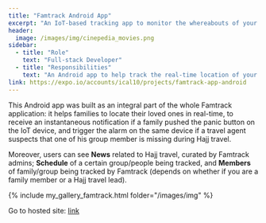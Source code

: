 ```yaml
---
title: "Famtrack Android App"
excerpt: "An IoT-based tracking app to monitor the whereabouts of your family or congregation during Hajj travel"
header:
  image: /images/img/cinepedia_movies.png
sidebar:
  - title: "Role"
    text: "Full-stack Developer"
  - title: "Responsibilities"
    text: "An Android app to help track the real-time location of your family, receive notifications, and send a buzz when you lose a member of your group during Hajj travel!"
link: https://expo.io/accounts/ical10/projects/famtrack-app-android
---
```


This Android app was built as an integral part of the whole Famtrack application: it helps families to locate their loved ones in real-time, to receive an instantaneous notification if a family pushed the panic button on the IoT device, and trigger the alarm on the same device if a travel agent suspects that one of his group member is missing during Hajj travel.

Moreover, users can see **News** related to Hajj travel, curated by Famtrack admins; **Schedule** of a certain group/people being tracked, and **Members** of family/group being tracked by Famtrack (depends on whether if you are a family member or a Hajj travel lead).

{% include my_gallery_famtrack.html folder="/images/img" %}

Go to hosted site: [link](https://expo.io/accounts/ical10/projects/famtrack-app-android)

